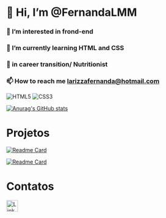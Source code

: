# 👋 Hi, I’m @FernandaLMM

### 👀 I’m interested in frond-end 

### 🌱 I’m currently learning HTML and CSS

### 💞️ in career transition/ Nutritionist

### 📫 How to reach me larizzafernanda@hotmail.com

![HTML5](https://img.shields.io/badge/HTML5-E34F26?style=for-the-badge&logo=html5&logoColor=white)
![CSS3](https://img.shields.io/badge/CSS3-1572B6?style=for-the-badge&logo=css3&logoColor=white)

<!---
FernandaLMM/FernandaLMM is a ✨ special ✨ repository because its `README.md` (this file) appears on your GitHub profile.
You can click the Preview link to take a look at your changes.
--->
[![Anurag's GitHub stats](https://github-readme-stats.vercel.app/api?username=FernandaLMM)](https://github.com/anuraghazra/github-readme-stats)


# Projetos 

[![Readme Card](https://github-readme-stats.vercel.app/api/pin/?username=FernandaLMM&repo=FernandaLMM.github.io)](https://github.com/anuraghazra/github-readme-stats)

[![Readme Card](https://github-readme-stats.vercel.app/api/pin/?username=FernandaLMM&repo=Certificard)](https://github.com/anuraghazra/github-readme-stats)

# Contatos

[<img src='https://img.shields.io/badge/LinkedIn-0077B5?style=for-the-badge&logo=linkedin&logoColor=white' alt= 'Linkedin' height='30'>]([linkedin.com/in/fernanda-larizza-m-moraes-a33964b0/](https://www.linkedin.com/in/fernanda-larizza-m-moraes-a33964b0/))
